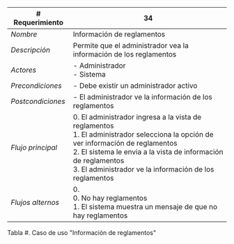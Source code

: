 |# Requerimiento|34 |
|-|-|
| *Nombre*|Información de reglamentos
| *Descripción*| Permite que el administrador vea la información de los reglamentos |
|*Actores*| - Administrador<br> - Sistema
|*Precondiciones*| - Debe existir un administrador activo
|*Postcondiciones*| - El administrador ve la información de los reglamentos
|*Flujo principal*|0.  El administrador ingresa a la vista de reglamentos<br>1.  El administrador selecciona la opción de ver información de reglamentos<br>2.  El sistema le envia a la vista de información de reglamentos<br>3.  El administrador ve la información de los reglamentos
|*Flujos alternos*|0. <br> 0. No hay reglamentos<br>1. El sistema muestra un mensaje de que no hay reglamentos

Tabla #. Caso de uso "Información de reglamentos"
